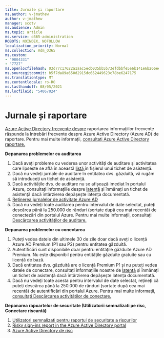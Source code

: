 ```yaml
---
title: Jurnale și raportare
ms.author: v-jmathew
author: v-jmathew
manager: scotv
ms.audience: Admin
ms.topic: article
ms.service: o365-administration
ROBOTS: NOINDEX, NOFOLLOW
localization_priority: Normal
ms.collection: Adm_O365
ms.custom:
- "9004331"
- "7727"
ms.openlocfilehash: 03d77c17622a1aac5ecb035bb5b73efdbbfe5e6b141e6b266eef8783f612c8b2
ms.sourcegitcommit: b5f7da89a650d2915dc652449623c78be6247175
ms.translationtype: MT
ms.contentlocale: ro-RO
ms.lasthandoff: 08/05/2021
ms.locfileid: "54067024"
---
```

# <a name="logs-and-reporting"></a>Jurnale și raportare

[Azure Active Directory frecvente despre](https://docs.microsoft.com/azure/active-directory/active-directory-reporting-faq) raportarea informațiilor frecvente răspunde la întrebări frecvente despre Azure Active Directory (Azure AD) de raportare. Pentru mai multe informații, [consultați Azure Active Directory raportare.](https://docs.microsoft.com/azure/active-directory/reports-monitoring/overview-reports)

**Depanarea problemelor cu auditarea**

1. Dacă aveți probleme cu vederea unor activități de auditare și activitatea care lipsește se află în această [listă,](https://docs.microsoft.com/azure/active-directory/reports-monitoring/reference-audit-activities)în fișierul unui tichet de asistență.
2. Dacă nu vedeți jurnale de auditare în entitatea dvs. găzduită, vă rugăm să introduceți un tichet de asistență.
3. Dacă activitățile dvs. de auditare nu se afișează imediat în portalul Azure, consultați informațiile despre [latență](https://docs.microsoft.com/azure/active-directory/reports-monitoring/reference-reports-latencies) și înmânați un tichet de asistență dacă întârzierea depășește latența documentată.
4. [Reținerea jurnalelor de activitate Azure AD](https://docs.microsoft.com/azure/active-directory/reports-monitoring/reference-reports-data-retention)
5. Dacă nu vedeți toate auditarea pentru intervalul de date selectat, puteți descărca până la 250.000 de rânduri (sortate după cea mai recentă) de conectezări din portalul Azure. Pentru mai multe informații, consultați [Descărcarea activităților de auditare.](https://docs.microsoft.com/azure/active-directory/reports-monitoring/quickstart-download-audit-report)

**Depanarea problemelor cu conectarea**

1. Puteți vedea datele din ultimele 30 de zile doar dacă aveți o licență Azure AD Premium (P1 sau P2) pentru entitatea găzduită.
2. Autentificări sunt disponibile doar pentru entitățile găzduite Azure AD Premium. Nu este disponibil pentru entitățile găzduite gratuite sau cu licență de bază.
3. Dacă entitatea dvs. găzduită are o licență Premium P1 și nu puteți vedea datele de conectare, consultați informațiile noastre de [latență](https://docs.microsoft.com/azure/active-directory/reports-monitoring/reference-reports-latencies) și înmânați un tichet de asistență dacă întârzierea depășește latența documentată.
4. Dacă nu vedeți toate acesta pentru intervalul de date selectat, rețineți că puteți descărca până la 250.000 de rânduri (sortate după cea mai recentă) de autentificări din portalul Azure. Pentru mai multe informații, [consultați Descărcarea activităților de conectare.](https://docs.microsoft.com/azure/active-directory/reports-monitoring/concept-sign-ins#download-sign-in-activities)

**Depanarea rapoartelor de securitate (Utilizatorii semnalizati pe risc, Conectare riscantă)**

1. [Utilizatori semnalizati pentru raportul de securitate a riscurilor](https://docs.microsoft.com/azure/active-directory/reports-monitoring/concept-user-at-risk)
2. [Risky sign-ins report in the Azure Active Directory portal](https://docs.microsoft.com/azure/active-directory/reports-monitoring/concept-risky-sign-ins)
3. [Azure Active Directory de risc](https://docs.microsoft.com/azure/active-directory/reports-monitoring/concept-risk-events)
